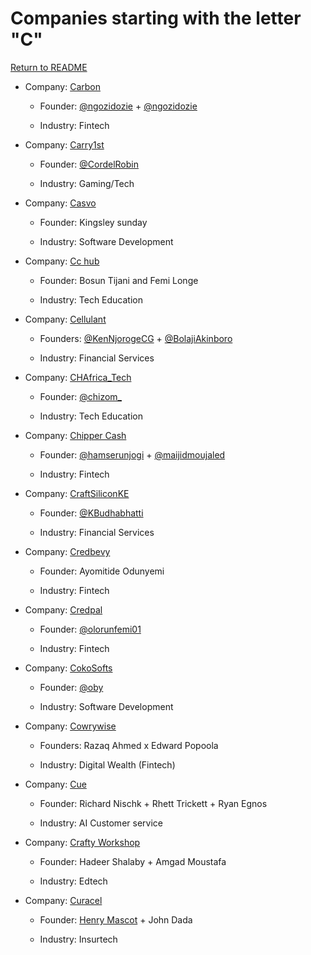 # Companies starting with the letter "C"

[Return to README](../README.md)

- Company: [Carbon](https://www.getcarbon.co/)

   - Founder: [@ngozidozie](https://twitter.com/ChijiokeD) + [@ngozidozie](https://twitter.com/ngozidozie)

   - Industry: Fintech

- Company: [Carry1st](https://www.carry1st.com/)

  - Founder: [@CordelRobin](https://twitter.com/cordelrobin)

  - Industry: Gaming/Tech
 
- Company: [Casvo](https://www.casvodigital.com/)

  - Founder: Kingsley sunday

  - Industry: Software Development

- Company: [Cc hub](https://cchub.africa)

  - Founder: Bosun Tijani and Femi Longe

  - Industry: Tech Education
 
- Company: [Cellulant](https://cellulant.io/)

  - Founders: [@KenNjorogeCG](https://twitter.com/KenNjorogeCG) + [@BolajiAkinboro](https://twitter.com/BolajiAkinboro)

  - Industry: Financial Services

- Company: [CHAfrica_Tech](https://flutterwave.com/store/codehub?_ga=2.169721825.1570256633.1634980577-89854525.1630514755)

  - Founder: [@chizom_](https://twitter.com/chizom_)

  - Industry: Tech Education
 
- Company: [Chipper Cash](https://chippercash.com)

  - Founder: [@hamserunjogi](https://twitter.com/hamserunjogi) + [@maijidmoujaled](https://twitter.com/maijidmoujaled)

  - Industry: Fintech

- Company: [CraftSiliconKE](https://www.craftsilicon.com/)

  - Founder: [@KBudhabhatti](https://twitter.com/KBudhabhatti)

  - Industry: Financial Services

- Company: [Credbevy](https://www.credbevy.com)

  - Founder: Ayomitide Odunyemi

  - Industry: Fintech

- Company: [Credpal](https://www.credpal.com)

   - Founder: [@olorunfemi01](https://twitter.com/olorunfemi01)

   - Industry: Fintech

- Company: [CokoSofts](https://cokoSofts.com/)

  - Founder: [@oby](https://twitter.com/)

  - Industry: Software Development

- Company: [Cowrywise](https://cowrywise.com/)

  - Founders: Razaq Ahmed x Edward Popoola

  - Industry: Digital Wealth (Fintech)
  
- Company: [Cue](https://cuedesk.com/)

  - Founder: Richard Nischk + Rhett Trickett + Ryan Egnos
  
  - Industry: AI Customer service

- Company: [Crafty Workshop](http://crafty-workshop.com/)

  - Founder: Hadeer Shalaby + Amgad Moustafa
  
  - Industry: Edtech

- Company: [Curacel](https://www.curacel.co/)

  - Founder: [Henry Mascot](https://twitter.com/iamHenryMascot) + John Dada
  
  - Industry: Insurtech
